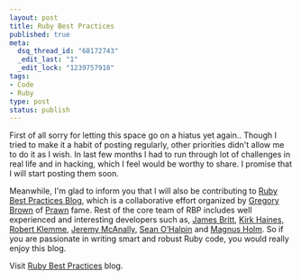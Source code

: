 ```yaml
--- 
layout: post
title: Ruby Best Practices
published: true
meta: 
  dsq_thread_id: "68172743"
  _edit_last: "1"
  _edit_lock: "1239757918"
tags: 
- Code
- Ruby
type: post
status: publish
---
```

First of all sorry for letting this space go on a hiatus yet again.. Though I tried to make it a habit of posting regularly, other priorities didn't allow me to do it as I wish. In last few months I had to run through lot of challenges in real life and in hacking, which I feel would be worthy to share. I promise that I will start posting them soon.

Meanwhile, I'm glad to inform you that I will also be contributing to <a title="Ruby Best Practices" href="http://blog.rubybestpractices.com">Ruby Best Practices Blog</a>, which is a collaborative effort organized by <a href="http://majesticseacreature.com/">Gregory Brown</a> of <a href="http://prawn.majesticseacreature.com/">Prawn</a> fame. Rest of the core team of RBP includes well experienced and interesting developers such as,  <a href="http://blog.rubybestpractices.com/about/jamesbritt.html">James Britt</a>, <a href="http://blog.rubybestpractices.com/about/wyhaines.html">Kirk Haines</a>, <a href="http://blog.rubybestpractices.com/about/rklemme.html">Robert Klemme</a>, <a href="http://blog.rubybestpractices.com/about/jm.html">Jeremy McAnally</a>, <a href="http://blog.rubybestpractices.com/about/seanohalpin.html">Sean O’Halpin</a> and <a href="http://blog.rubybestpractices.com/about/judofyr.html">Magnus Holm</a>. So if you are passionate in writing smart and robust Ruby code, you would really enjoy this blog.

Visit <a href="http://blog.rubybestpractices.com">Ruby Best Practices</a> blog.
